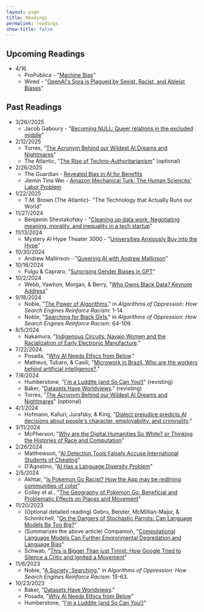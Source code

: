 ```yaml
---
layout: page
title: Readings
permalink: readings
show-title: false
---
```


## Upcoming Readings

* 4/16
  * ProPublica - "[Machine Bias](https://www.propublica.org/article/machine-bias-risk-assessments-in-criminal-sentencing)"
  * Wired - "[OpenAI's Sora is Plagued by Sexist, Racist, and Ableist Biases](https://www.wired.com/story/openai-sora-video-generator-bias/)"

## Past Readings

* 3/26//2025
  * Jacob Gaboury - "[Becoming NULL: Queer relations in the excluded middle](https://www.womenandperformance.org/bonus-articles-1/jacob-gaboury-28-2)"
* 2/12/2025
  * Torres, "[The Acronym Behind our Wildest AI Dreams and Nightmares](https://www.truthdig.com/articles/the-acronym-behind-our-wildest-ai-dreams-and-nightmares/)"
  * The Atlantic, "[The Rise of Techno-Authoritarianism](https://www.theatlantic.com/magazine/archive/2024/03/facebook-meta-silicon-valley-politics/677168/)" (optional)
* 2/26/2025
  * The Guardian - [Revealed Bias in AI for Benefits](https://www.theguardian.com/society/2024/dec/06/revealed-bias-found-in-ai-system-used-to-detect-uk-benefits)
  * Jiemin Tina Wei - [Amazon Mechanical Turk: The Human Sciences’ Labor Problem](https://read.dukeupress.edu/labor/article-abstract/21/3/6/390482/Amazon-Mechanical-Turk-The-Human-Sciences-Labor?redirectedFrom=fulltext)
* 1/22/2025
  * T.M. Brown (The Atlantic)- "The Technology that Actually Runs our World"
* 11/27/2024
  * Benjamin Shestakofsky - "[Cleaning up data work: Negotiating meaning, morality, and inequality in a tech startup](https://journals.sagepub.com/doi/10.1177/20539517241285372)"
* 11/13/2024
  * Mystery AI Hype Theater 3000 - "[Universities Anxiously Buy into the Hype](https://peertube.dair-institute.org/w/hcYgUjQExZUPQTzpHHNF8z)"
* 10/30/2024
  * Andrew Mallinson - "[Queering AI with Andrew Mallinson](https://www.youtube.com/watch?v=YiJcwFBQgn8&ab_channel=UALCreativeComputingInstitute)"
* 10/16/2024
  * Fulgu & Capraro, "[Surprising Gender Biases in GPT](https://osf.io/preprints/psyarxiv/mp27q)"
* 10/2/2024
  * Webb, Yawhon, Morgan, & Berry, "[Who Owns Black Data? Keynote Address](https://www.youtube.com/watch?v=M6KkrNkKEeQ)"
* 9/18/2024
  * Noble, "[The Power of Algorithms](https://www.jstor.org/stable/j.ctt1pwt9w5.4)," in <em>Algorithms of Oppression: How Search Engines Reinforce Racism</em>: 1-14.
  * Noble, "[Searching for Black Girls](https://www.jstor.org/stable/j.ctt1pwt9w5.6)," in <em>Algorithms of Oppression: How Search Engines Reinforce Racism</em>: 64-109.
* 8/5/2024
  * Nakamura, "[Indigenous Circuits: Navajo Women and the Racialization of Early Electronic Manufacture](https://muse.jhu.edu/article/563663)."
* 7/22/2024
  * Posada, "[Why AI Needs Ethics from Below](https://posada.website/publication/why-ai-needs-ethics-from-below/Posada2021AINow.pdf)."
  * Matheus, Tubaro, & Casili, "[Microwork in Brazil. Who are the workers behind artificial intelligence?](https://hal.science/hal-04140411)."
* 7/8/2024
  * Humberstone, "[I'm a Luddite (and So Can You!)](https://thenib.com/im-a-luddite/)" (revisting)
  * Baker, "[Datasets Have Worldviews](https://pair.withgoogle.com/explorables/dataset-worldviews/)." (revisting)
  * Torres, "[The Acronym Behind our Wildest AI Dreams and Nightmares](https://www.truthdig.com/articles/the-acronym-behind-our-wildest-ai-dreams-and-nightmares/)" (optional)
* 4/1/2024
  * Hofmann, Kalluri, Jurafsky, & King, "[Dialect prejudice predicts AI decisions about people's character, employability, and criminality](https://arxiv.org/abs/2403.00742)."
* 3/11/2024
  * McPherson, "[Why are the Digital Humanities So White? or Thinking the Histories of Race and Computation](https://dhdebates.gc.cuny.edu/read/untitled-88c11800-9446-469b-a3be-3fdb36bfbd1e/section/20df8acd-9ab9-4f35-8a5d-e91aa5f4a0ea)"
* 2/26/2024
  * Matthewson, "[AI Detection Tools Falsely Accuse International Students of Cheating](https://themarkup.org/machine-learning/2023/08/14/ai-detection-tools-falsely-accuse-international-students-of-cheating)"
  * D'Agostino, "[AI Has a Language Diversity Problem](https://www.insidehighered.com/news/tech-innovation/artificial-intelligence/2023/07/10/ai-has-language-diversity-problem)"
* 2/5/2024
  * Akhtar, "[Is Pokemon Go Racist? How the App may be redlining communities of color](https://www.usatoday.com/story/tech/news/2016/08/09/pokemon-go-racist-app-redlining-communities-color-racist-pokestops-gyms/87732734/)"
  * Colley et al., "[The Geography of Pokemon Go: Beneficial and Problematic Effects on Places and Movement](https://brenthecht.com/publications/chi17_geographyofpokemongo.pdf)"
* 11/20/2023
  * (Optional detailed reading) Gebru, Bender, McMillian-Major, & Schmitchell, "[On the Dangers of Stochastic Parrots: Can Language Models Be Too Big?](https://dl.acm.org/doi/pdf/10.1145/3442188.3445922)"
  * (Summarizes the above article) Companion, "[Computational Language Models Can Further Environmental Degredation and Language Bias](https://www.dailyuw.com/news/article_f5f735a0-9816-11eb-a5c5-0b22dda3ec6b.html)"
  * Schwab, "[This is Bigger Than just Timnit: How Google Tried to Silence a Critic and Ignited a Movement](https://www.fastcompany.com/90608471/timnit-gebru-google-ai-ethics-equitable-tech-movement)"
* 11/6/2023
  * Noble, "[A Society, Searching](https://www.jstor.org/stable/j.ctt1pwt9w5.5)," in <em>Algorithms of Oppression: How Search Engines Reinforce Racism</em>: 15-63.
* 10/23/2023
  * Baker, "[Datasets Have Worldviews](https://pair.withgoogle.com/explorables/dataset-worldviews/)."
  * Posada, "[Why AI Needs Ethics from Below](https://posada.website/publication/why-ai-needs-ethics-from-below/Posada2021AINow.pdf)"
  * Humberstone, "[I'm a Luddite (and So Can You!)](https://thenib.com/im-a-luddite/)"
